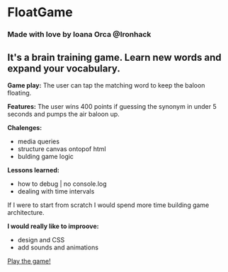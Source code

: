 # FloatGame

### Made with love by Ioana Orca @Ironhack

## **It's a** brain training game. Learn new words and expand your vocabulary.

**Game play:** The user can tap the matching word to keep the baloon floating.

**Features:** The user wins 400 points if guessing the synonym in under 5 seconds and pumps the air baloon up.

**Chalenges:**

- media queries
- structure canvas ontopof html
- bulding game logic

**Lessons learned:**

- how to debug | no console.log
- dealing with time intervals

If I were to start from scratch I would spend more time building game architecture.

**I would really like to improove:**

- design and CSS
- add sounds and animations

[Play the game!](https://ioanaorca.github.io/FloatGame/)



